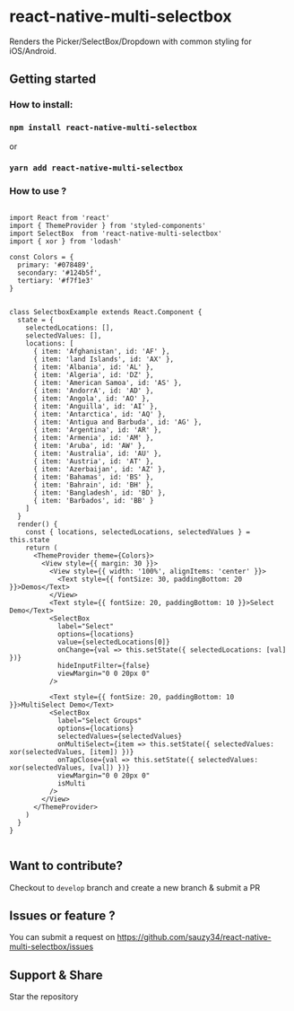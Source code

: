 # react-native-multi-selectbox 

Renders the Picker/SelectBox/Dropdown with common styling for iOS/Android.

## Getting started

### How to install:

### `npm install react-native-multi-selectbox`

or

### `yarn add react-native-multi-selectbox`

### How to use ?

```

import React from 'react'
import { ThemeProvider } from 'styled-components'
import SelectBox  from 'react-native-multi-selectbox'
import { xor } from 'lodash'

const Colors = {
  primary: '#078489',
  secondary: '#124b5f',
  tertiary: '#f7f1e3'
}


class SelectboxExample extends React.Component {
  state = {
    selectedLocations: [],
    selectedValues: [],
    locations: [
      { item: 'Afghanistan', id: 'AF' },
      { item: 'land Islands', id: 'AX' },
      { item: 'Albania', id: 'AL' },
      { item: 'Algeria', id: 'DZ' },
      { item: 'American Samoa', id: 'AS' },
      { item: 'AndorrA', id: 'AD' },
      { item: 'Angola', id: 'AO' },
      { item: 'Anguilla', id: 'AI' },
      { item: 'Antarctica', id: 'AQ' },
      { item: 'Antigua and Barbuda', id: 'AG' },
      { item: 'Argentina', id: 'AR' },
      { item: 'Armenia', id: 'AM' },
      { item: 'Aruba', id: 'AW' },
      { item: 'Australia', id: 'AU' },
      { item: 'Austria', id: 'AT' },
      { item: 'Azerbaijan', id: 'AZ' },
      { item: 'Bahamas', id: 'BS' },
      { item: 'Bahrain', id: 'BH' },
      { item: 'Bangladesh', id: 'BD' },
      { item: 'Barbados', id: 'BB' }
    ]
  }
  render() {
    const { locations, selectedLocations, selectedValues } = this.state
    return (
      <ThemeProvider theme={Colors}>
        <View style={{ margin: 30 }}>
          <View style={{ width: '100%', alignItems: 'center' }}>
            <Text style={{ fontSize: 30, paddingBottom: 20 }}>Demos</Text>
          </View>
          <Text style={{ fontSize: 20, paddingBottom: 10 }}>Select Demo</Text>
          <SelectBox
            label="Select"
            options={locations}
            value={selectedLocations[0]}
            onChange={val => this.setState({ selectedLocations: [val] })}
            hideInputFilter={false}
            viewMargin="0 0 20px 0"
          />

          <Text style={{ fontSize: 20, paddingBottom: 10 }}>MultiSelect Demo</Text>
          <SelectBox
            label="Select Groups"
            options={locations}
            selectedValues={selectedValues}
            onMultiSelect={item => this.setState({ selectedValues: xor(selectedValues, [item]) })}
            onTapClose={val => this.setState({ selectedValues: xor(selectedValues, [val]) })}
            viewMargin="0 0 20px 0"
            isMulti
          />
        </View>
      </ThemeProvider>
    )
  }
}


```

## Want to contribute?

Checkout to `develop` branch and create a new branch & submit a PR

## Issues or feature ?

You can submit a request on https://github.com/sauzy34/react-native-multi-selectbox/issues

## Support & Share

Star the repository